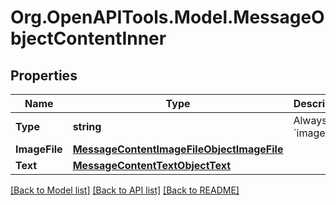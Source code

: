 # Org.OpenAPITools.Model.MessageObjectContentInner

## Properties

Name | Type | Description | Notes
------------ | ------------- | ------------- | -------------
**Type** | **string** | Always &#x60;image_file&#x60;. | 
**ImageFile** | [**MessageContentImageFileObjectImageFile**](MessageContentImageFileObjectImageFile.md) |  | 
**Text** | [**MessageContentTextObjectText**](MessageContentTextObjectText.md) |  | 

[[Back to Model list]](../README.md#documentation-for-models) [[Back to API list]](../README.md#documentation-for-api-endpoints) [[Back to README]](../README.md)

